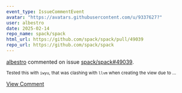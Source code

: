 ```yaml
---
event_type: IssueCommentEvent
avatar: "https://avatars.githubusercontent.com/u/9337627?"
user: albestro
date: 2025-02-14
repo_name: spack/spack
html_url: https://github.com/spack/spack/pull/49039
repo_url: https://github.com/spack/spack
---
```


<a href='https://github.com/albestro' target='_blank'>albestro</a> commented on issue <a href='https://github.com/spack/spack/pull/49039' target='_blank'>spack/spack#49039</a>.

<small>Tested this with `iwyu`, that was clashing with `llvm` when creating the view due to...</small>

<a href='https://github.com/spack/spack/pull/49039' target='_blank'>View Comment</a>
